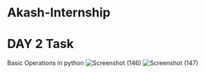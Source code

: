 # Akash-Internship



# DAY 2 Task
Basic Operations in python
![Screenshot (146)](https://user-images.githubusercontent.com/80144685/119767985-81355680-bed5-11eb-9f00-144672b88259.png)
![Screenshot (147)](https://user-images.githubusercontent.com/80144685/119768004-87c3ce00-bed5-11eb-9dad-820da5f10edf.png)


